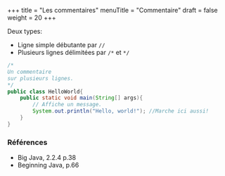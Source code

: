 +++
title = "Les commentaires"
menuTitle = "Commentaire"
draft = false
weight = 20
+++

Deux types: 

* Ligne simple débutante par `//`
* Plusieurs lignes délimitées par `/*` et `*/`


```java
/*
Un commentaire
sur plusieurs lignes.
*/
public class HelloWorld{
    public static void main(String[] args){
        // Affiche un message.
        System.out.println("Hello, world!"); //Marche ici aussi!
    }
}
```

### Références
* Big Java, 2.2.4 p.38
* Beginning Java, p.66